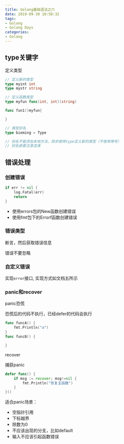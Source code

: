 ```yaml
---
title: Golang基础语法之六
date: 2019-09-30 10:58:32
tags: 
- Golang
- Golang Days
categories:
- Golang
---
```


## type关键字

定义类型

```go
// 定义新的类型
type myint int
type mystr string

// 定义函数类型
type myfun func(int, int)(string)

func fun1()myfun{

}

// 类型别名
type bieming = Type

// 别名不能添加本地方法，除非使用type定义新的类型（不使用等号）
// 别名嵌套注意混淆
```

## 错误处理

### 创建错误

```go
if err != nil {
    log.Fatal(err)
    return
}
```

- 使用errors包的New函数创建错误
- 使用fmt包下的Errorf函数创建错误

### 错误类型

断言，然后获取错误信息

错误不要忽略

### 自定义错误

实现`error`接口, 实现方式如文档五所示

### panic和recover

panic恐慌

恐慌后的代码不执行，已经defer的代码会执行

```go
func funcA() {
    fmt.Println("a")
}
func funcB() {

}

```

recover

捕获panic

```go
defer func() {
    if msg := recover; msg!=nil {
        fmt.Println("恢复主函数")
    }
}()
```

适合panic场景：

- 空指针引用
- 下标越界
- 除数为0
- 不应该出现的分支，比如default
- 输入不应该引起函数错误
